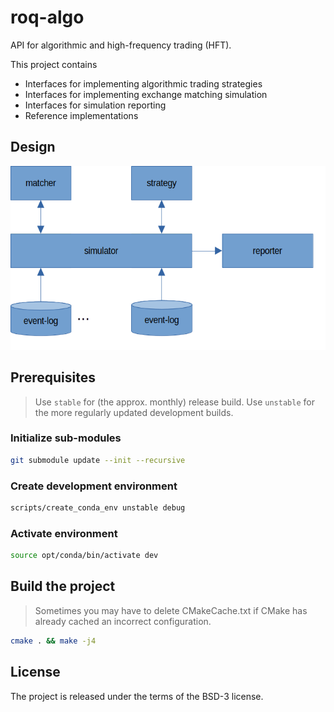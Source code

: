 # roq-algo

API for algorithmic and high-frequency trading (HFT).

This project contains

* Interfaces for implementing algorithmic trading strategies
* Interfaces for implementing exchange matching simulation
* Interfaces for simulation reporting
* Reference implementations

## Design

![Design](/static/images/simulator.png)

## Prerequisites

> Use `stable` for (the approx. monthly) release build.
> Use `unstable` for the more regularly updated development builds.

### Initialize sub-modules

```bash
git submodule update --init --recursive
```

### Create development environment

```bash
scripts/create_conda_env unstable debug
```

### Activate environment

```bash
source opt/conda/bin/activate dev
```

## Build the project

> Sometimes you may have to delete CMakeCache.txt if CMake has already cached an incorrect configuration.

```bash
cmake . && make -j4
```

## License

The project is released under the terms of the BSD-3 license.
